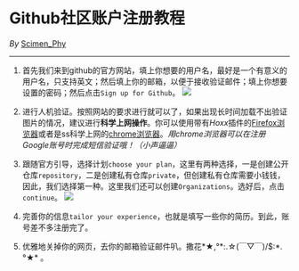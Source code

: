 # Github社区账户注册教程
*By* [Scimen_Phy](https://github.com/scimenphy)

***
1. 首先我们来到github的官方网站，填上你想要的用户名，最好是一个有意义的用户名，只支持英文；然后填上你的邮箱，以便于接收验证邮件；填上你想要设置的密码；然后点击`Sign up for Github`。
![](https://github.com/scimenphy/ToGithub/blob/figure/首页.jpg)
2. 进行人机验证。按照网站的要求进行就可以了，如果出现长时间加载不出验证图片的情况，建议进行**科学上网操作**。你可以使用带有*Hoxx*插件的[Firefox浏览器](www.firefox.com.cn)或者是ss科学上网的[chrome浏览器](www.google.cn/chrome)。*用chrome浏览器可以在注册Google账号时完成短信验证哦！（小声逼逼）*

3. 跟随官方引导，选择计划`choose your plan`，这里有两种选择，一是创建公开仓库`repository`，二是创建私有仓库`private`，但创建私有仓库需要小钱钱，因此，我们选择第一种。这里我们还可以创建`Organizations`。选好后，点击`continue`。
![](https://github.com/scimenphy/ToGithub/blob/figure/welcome.jpg)
4. 完善你的信息`tailor your experience`，也就是填写一些你的简历。到此，账号差不多注册完了。

5. 优雅地关掉你的网页，去你的邮箱验证邮件叭。撒花*★,°\*:.☆(￣▽￣)/$:\*.°★\* 。
